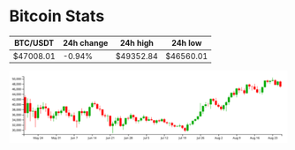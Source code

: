 # Bitcoin Stats

BTC/USDT|24h change|24h high|24h low|
|---|---|---|---|
|$47008.01|-0.94%|$49352.84|$46560.01|

<img src="./chart.svg">
